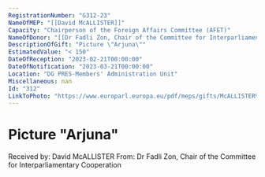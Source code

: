 ```yaml
---
RegistrationNumber: "G312-23"
NameOfMEP: "[[David McALLISTER]]"
Capacity: "Chairperson of the Foreign Affairs Committee (AFET)"
NameOfDonor: "[[Dr Fadli Zon, Chair of the Committee for Interparliamentary Cooperation]]"
DescriptionOfGift: "Picture \"Arjuna\""
EstimatedValue: "< 150"
DateOfReception: "2023-02-21T00:00:00"
DateOfNotification: "2023-03-21T00:00:00"
Location: "DG PRES-Members' Administration Unit"
Miscellaneous: nan
Id: "312"
LinkToPhoto: "https://www.europarl.europa.eu/pdf/meps/gifts/McALLISTER%20David_G312-23.jpg#"
---
```


# Picture "Arjuna"

Received by: David McALLISTER
From: Dr Fadli Zon, Chair of the Committee for Interparliamentary Cooperation
